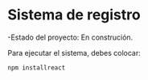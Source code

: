 <h1>Sistema de registro</h1>

-Estado del proyecto: En construción.

Para ejecutar el sistema, debes colocar:

```npm installreact ```
